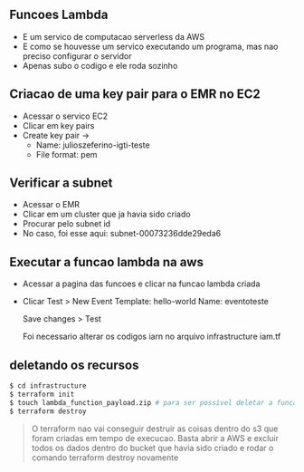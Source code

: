 ## Funcoes Lambda
- E um servico de computacao serverless da AWS
- E como se houvesse um servico executando um programa, mas nao preciso configurar o servidor
- Apenas subo o codigo e ele roda sozinho

## Criacao de uma key pair para o EMR no EC2
- Acessar o servico EC2
- Clicar em key pairs
- Create key pair -> 
    - Name: julioszeferino-igti-teste
    - File format: pem

## Verificar a subnet
- Acessar o EMR
- Clicar em um cluster que ja havia sido criado
- Procurar pelo subnet id
- No caso, foi esse aqui: subnet-00073236dde29eda6

## Executar a funcao lambda na aws
- Acessar a pagina das funcoes e clicar na funcao lambda criada
- Clicar Test > New Event 
    Template: hello-world
    Name: eventoteste

    Save changes > Test

    Foi necessario alterar os codigos iarn no arquivo infrastructure iam.tf


## deletando os recursos
```bash
$ cd infrastructure
$ terraform init
$ touch lambda_function_payload.zip # para ser possivel deletar a funcao lambda localmente.
$ terraform destroy
```

> O terraform nao vai conseguir destruir as coisas dentro do s3 que foram criadas em tempo de execucao.
> Basta abrir a AWS e excluir todos os dados dentro do bucket que havia sido criado e rodar o comando terraform destroy novamente